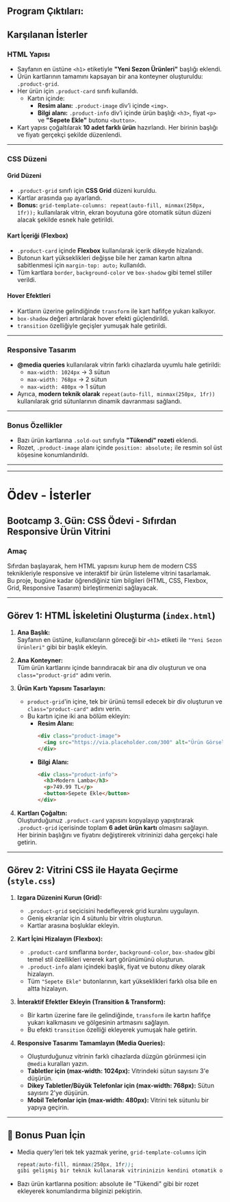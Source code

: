 ## Program Çıktıları:

## Karşılanan İsterler

### HTML Yapısı

- Sayfanın en üstüne `<h1>` etiketiyle **"Yeni Sezon Ürünleri"** başlığı eklendi.
- Ürün kartlarının tamamını kapsayan bir ana konteyner oluşturuldu: `.product-grid`.
- Her ürün için `.product-card` sınıfı kullanıldı.
  - Kartın içinde:
    - **Resim alanı:** `.product-image` div’i içinde `<img>`.
    - **Bilgi alanı:** `.product-info` div’i içinde ürün başlığı `<h3>`, fiyat `<p>` ve **"Sepete Ekle"** butonu `<button>`.
- Kart yapısı çoğaltılarak **10 adet farklı ürün** hazırlandı. Her birinin başlığı ve fiyatı gerçekçi şekilde düzenlendi.

---

### CSS Düzeni

#### Grid Düzeni

- `.product-grid` sınıfı için **CSS Grid** düzeni kuruldu.
- Kartlar arasında `gap` ayarlandı.
- **Bonus:** `grid-template-columns: repeat(auto-fill, minmax(250px, 1fr));` kullanılarak vitrin, ekran boyutuna göre otomatik sütun düzeni alacak şekilde esnek hale getirildi.

#### Kart İçeriği (Flexbox)

- `.product-card` içinde **Flexbox** kullanılarak içerik dikeyde hizalandı.
- Butonun kart yükseklikleri değişse bile her zaman kartın altına sabitlenmesi için `margin-top: auto;` kullanıldı.
- Tüm kartlara `border`, `background-color` ve `box-shadow` gibi temel stiller verildi.

#### Hover Efektleri

- Kartların üzerine gelindiğinde `transform` ile kart hafifçe yukarı kalkıyor.
- `box-shadow` değeri artırılarak hover efekti güçlendirildi.
- `transition` özelliğiyle geçişler yumuşak hale getirildi.

---

### Responsive Tasarım

- **@media queries** kullanılarak vitrin farklı cihazlarda uyumlu hale getirildi:
  - `max-width: 1024px` → 3 sütun
  - `max-width: 768px` → 2 sütun
  - `max-width: 480px` → 1 sütun
- Ayrıca, **modern teknik olarak** `repeat(auto-fill, minmax(250px, 1fr))` kullanılarak grid sütunlarının dinamik davranması sağlandı.

---

### Bonus Özellikler

- Bazı ürün kartlarına `.sold-out` sınıfıyla **"Tükendi" rozeti** eklendi.
- Rozet, `.product-image` alanı içinde `position: absolute;` ile resmin sol üst köşesine konumlandırıldı.

---

---

# Ödev - İsterler

## Bootcamp 3. Gün: CSS Ödevi - Sıfırdan Responsive Ürün Vitrini

### Amaç

Sıfırdan başlayarak, hem HTML yapısını kurup hem de modern CSS teknikleriyle responsive ve interaktif bir ürün listeleme vitrini tasarlamak.  
Bu proje, bugüne kadar öğrendiğiniz tüm bilgileri (HTML, CSS, Flexbox, Grid, Responsive Tasarım) birleştirmenizi sağlayacak.

---

## Görev 1: HTML İskeletini Oluşturma (`index.html`)

1. **Ana Başlık:**  
   Sayfanın en üstüne, kullanıcıların göreceği bir `<h1>` etiketi ile `"Yeni Sezon Ürünleri"` gibi bir başlık ekleyin.

2. **Ana Konteyner:**  
   Tüm ürün kartlarını içinde barındıracak bir ana div oluşturun ve ona `class="product-grid"` adını verin.

3. **Ürün Kartı Yapısını Tasarlayın:**

   - `product-grid`'in içine, tek bir ürünü temsil edecek bir div oluşturun ve `class="product-card"` adını verin.
   - Bu kartın içine iki ana bölüm ekleyin:
     - **Resim Alanı:**
       ```html
       <div class="product-image">
         <img src="https://via.placeholder.com/300" alt="Ürün Görseli" />
       </div>
       ```
     - **Bilgi Alanı:**
       ```html
       <div class="product-info">
         <h3>Modern Lamba</h3>
         <p>749.99 TL</p>
         <button>Sepete Ekle</button>
       </div>
       ```

4. **Kartları Çoğaltın:**  
   Oluşturduğunuz `.product-card` yapısını kopyalayıp yapıştırarak `.product-grid` içerisinde toplam **6 adet ürün kartı** olmasını sağlayın.  
   Her birinin başlığını ve fiyatını değiştirerek vitrininizi daha gerçekçi hale getirin.

---

## Görev 2: Vitrini CSS ile Hayata Geçirme (`style.css`)

1. **Izgara Düzenini Kurun (Grid):**

   - `.product-grid` seçicisini hedefleyerek grid kuralını uygulayın.
   - Geniş ekranlar için 4 sütunlu bir vitrin oluşturun.
   - Kartlar arasına boşluklar ekleyin.

2. **Kart İçini Hizalayın (Flexbox):**

   - `.product-card` sınıflarına `border`, `background-color`, `box-shadow` gibi temel stil özellikleri vererek kart görünümünü oluşturun.
   - `.product-info` alanı içindeki başlık, fiyat ve butonu dikey olarak hizalayın.
   - Tüm `"Sepete Ekle"` butonlarının, kart yükseklikleri farklı olsa bile en altta hizalayın.

3. **İnteraktif Efektler Ekleyin (Transition & Transform):**

   - Bir kartın üzerine fare ile gelindiğinde, `transform` ile kartın hafifçe yukarı kalkmasını ve gölgesinin artmasını sağlayın.
   - Bu efekti `transition` özelliği ekleyerek yumuşak hale getirin.

4. **Responsive Tasarımı Tamamlayın (Media Queries):**

   - Oluşturduğunuz vitrinin farklı cihazlarda düzgün görünmesi için `@media` kuralları yazın.
   - **Tabletler için (max-width: 1024px):** Vitrindeki sütun sayısını 3'e düşürün.
   - **Dikey Tabletler/Büyük Telefonlar için (max-width: 768px):** Sütun sayısını 2'ye düşürün.
   - **Mobil Telefonlar için (max-width: 480px):** Vitrini tek sütunlu bir yapıya geçirin.

---

## 🎯 Bonus Puan İçin

- Media query'leri tek tek yazmak yerine, `grid-template-columns` için

  ```css
  repeat(auto-fill, minmax(250px, 1fr));
  gibi gelişmiş bir teknik kullanarak vitrininizin kendini otomatik olarak ayarlamasını araştırıp uygulayın.

  ```

- Bazı ürün kartlarına position: absolute ile "Tükendi" gibi bir rozet ekleyerek konumlandırma bilginizi pekiştirin.
